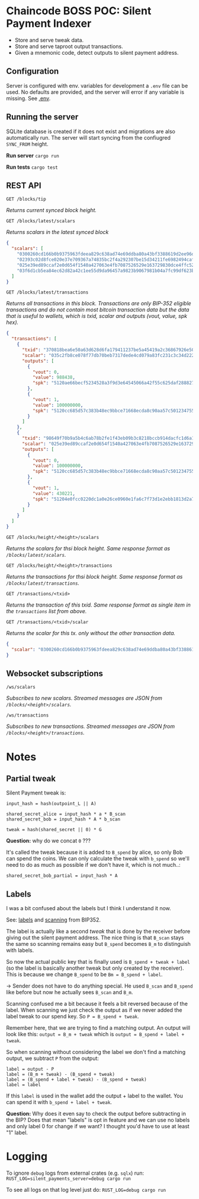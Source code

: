 # Chaincode BOSS POC: Silent Payment Indexer

- Store and serve tweak data.
- Store and serve taproot output transactions.
- Given a mnemonic code, detect outputs to silent payment address.

## Configuration

Server is configured with env. variables for development a `.env` file can be used. No defaults are
provided, and the server will error if any variable is missing. See [.env](./server/.env).

## Running the server

SQLite database is created if it does not exist and migrations are also automatically run.
The server will start syncing from the confiugred `SYNC_FROM` height.

**Run server**
`cargo run`

**Run tests**
`cargo test`

## REST API

`GET /blocks/tip`

_Returns current synced block height._

`GET /blocks/latest/scalars`

_Returns scalars in the latest synced block_

```json
{
  "scalars": [
    "0300260cd166b0b9375963fdeea829c638ad74e69ddba80a43bf3388619d2ee96d",
    "02393c02d8fce020e37e709367a74835bc2f4a292307be15d34211fe6982494caf",
    "025e39ed89ccaf2e0d654f1540a427063e4fb7087526529e163729830dce4ffc52",
    "03f6d1cb5ea84ec62d82a42c1ee55d9da96457a9823b9067981b04a7fc99df623b",
  ]
}
```

`GET /blocks/latest/transactions`

_Returns all transactions in this block. Transactions are only BIP-352 eligible transactions and do
not contain most bitcoin transaction data but the data that is useful to wallets, which is txid, scalar
and outputs (vout, value, spk hex)._

```json
{
  "transactions": [
    {
      "txid": "370818bea6e50a63d628d6fa179411237be5a45419a2c36867926e50b48ca848",
      "scalar": "035c2fb8ce078f77db70beb7317dede4cd079a83fc231c3c34d222faa306e7c48c",
      "outputs": [
        {
          "vout": 0,
          "value": 988438,
          "spk": "5120ae66becf5234528a3f9d3e64545066a42f55c625daf288827c96fc5757c10c2b"
        },
        {
          "vout": 1,
          "value": 100000000,
          "spk": "5120cc685d57c383b48ec9bbce71668ecda8c90aa57c5012347557484dfbcfff8981"
        }
      ]
    },
    {
      "txid": "98649f70b9a5b4c6ab78b2fe1f43eb09b3c8218bccb914dacfc1d6a18991d035",
      "scalar": "025e39ed89ccaf2e0d654f1540a427063e4fb7087526529e163729830dce4ffc52",
      "outputs": [
        {
          "vout": 0,
          "value": 100000000,
          "spk": "5120cc685d57c383b48ec9bbce71668ecda8c90aa57c5012347557484dfbcfff8981"
        },
        {
          "vout": 1,
          "value": 430221,
          "spk": "51204e0fcc0220dc1a0e26ce0960e1fa6c7f73d1e2ebb1813d2a787fab95c17aed13"
        }
      ]
    }
  ]
}
```

`GET /blocks/height/<height>/scalars`

_Returns the scalars for thsi block height. Same response format as `/blocks/latest/scalars`._

`GET /blocks/height/<height>/transactions`

_Returns the transactions for thsi block height. Same response format as `/blocks/latest/transactions`._

`GET /transactions/<txid>`

_Returns the transaction of this txid. Same response format as single item in the `transactions` list from above._

`GET /transactions/<txid>/scalar`

_Returns the scalar for this tx. only without the other transaction data._

```json
{
  "scalar": "0300260cd166b0b9375963fdeea829c638ad74e69ddba80a43bf3388619d2ee96d"
}
```

## Websocket subscriptions

`/ws/scalars`

_Subscribes to new scalars. Streamed messages are JSON from `/blocks/<height>/scalars`._

`/ws/transactions`

_Subscribes to new transactions. Streamed messages are JSON from `/blocks/<height>/transactions`._


# Notes

## Partial tweak

Silent Payment tweak is:
```
input_hash = hash(outpoint_L || A)

shared_secret_alice = input_hash * a * B_scan
shared_secret_bob = input_hash * A * b_scan

tweak = hash(shared_secret || 0) * G
```

**Question:** why do we concat `0` ???

It's called the tweak because it is added to `B_spend` by alice, so only Bob can spend the coins.
We can only calculate the tweak with `b_spend` so we'll need to do as much as possible if we don't
have it, which is not much..:

```
shared_secret_bob_partial = input_hash * A
```

## Labels

I was a bit confused about the labels but I think I understand it now.

See: [labels](https://github.com/bitcoin/bips/blob/master/bip-0352.mediawiki#overview) and [scanning](https://github.com/bitcoin/bips/blob/master/bip-0352.mediawiki#scanning) from BIP352.

The label is actually like a second _tweak_ that is done by the receiver before giving out the
silent payment address. The nice thing is that `B_scan` stays the same so scanning remains easy but
`B_spend` becomes `B_m` to distinguish with labels.

So now the actual public key that is finally used is `B_spend + tweak + label` (so the label is
basically another tweak but only created by the receiver). This is because we change `B_spend`
to be `Bm = B_spend + label`.

-> Sender does not have to do anything special. He used `B_scan` and `B_spend` like before but
   now he actually sees `B_scan` and `B_m`.

Scanning confused me a bit because it feels a bit reversed because of the label. When scanning we just
check the output as if we never added the label tweak to our spend key. So `P = B_spend + tweak`.

Remember here, that we are trying to find a matching output. An output will look like this:
`output = B_m + tweak` which is `output = B_spend + label + tweak`.

So when scanning without considering the label we don't find a matching output, we subtract `P` from
the output:
```
label = output - P
label = (B_m + tweak) - (B_spend + tweak)
label = (B_spend + label + tweak) - (B_spend + tweak)
label = label
```

If this `label` is used in the wallet add the output + label to the wallet. You can spend it
with `b_spend + label + tweak`.


**Question:** Why does it even say to check the output before subtracting in the BIP? Does
that mean "labels" is opt in feature and we can use no labels and only label 0 for change if we
want? I thought you'd have to use at least "1" label.


# Logging

To ignore `debug` logs from external crates (e.g. `sqlx`) run:
`RUST_LOG=silent_payments_server=debug cargo run`

To see all logs on that log level just do:
`RUST_LOG=debug cargo run`
